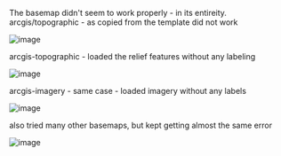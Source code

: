 The basemap didn't seem to work properly - in its entireity.
arcgis/topographic - as copied from the template did not work

![image](https://github.com/eignatiu/geom99lab1/assets/146376226/b236da71-fd42-467c-84f6-2268493e4add)

arcgis-topographic - loaded the relief features without any labeling

![image](https://github.com/eignatiu/geom99lab1/assets/146376226/d157a715-deae-4c48-ae1b-92d9dbe6bc94)

arcgis-imagery - same case - loaded imagery without any labels

![image](https://github.com/eignatiu/geom99lab1/assets/146376226/4ddd6d6f-f0b0-4231-a300-252e38c936fd)

also tried many other basemaps, but kept getting almost the same error

![image](https://github.com/eignatiu/geom99lab1/assets/146376226/46f538db-5683-45a9-97e6-e9b5c54d0c37)


